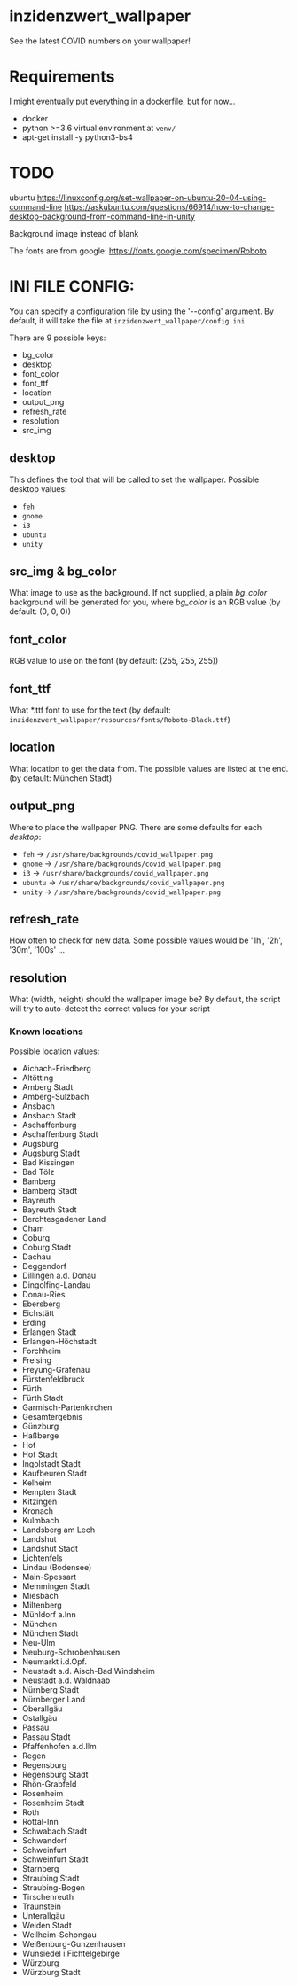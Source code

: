 # inzidenzwert_wallpaper
See the latest COVID numbers on your wallpaper!

# Requirements
I might eventually put everything in a dockerfile, but for now...

- docker
- python >=3.6 virtual environment at `venv/`
- apt-get install -y python3-bs4

# TODO
ubuntu 
https://linuxconfig.org/set-wallpaper-on-ubuntu-20-04-using-command-line
https://askubuntu.com/questions/66914/how-to-change-desktop-background-from-command-line-in-unity

Background image instead of blank

The fonts are from google:
https://fonts.google.com/specimen/Roboto


# INI FILE CONFIG:
You can specify a configuration file by using the '--config' argument.
By default, it will take the file at `inzidenzwert_wallpaper/config.ini`

There are 9 possible keys:
 - bg_color
 - desktop
 - font_color
 - font_ttf
 - location
 - output_png
 - refresh_rate
 - resolution
 - src_img

## desktop
This defines the tool that will be called to set the wallpaper.
Possible desktop values:
 - `feh`
 - `gnome`
 - `i3`
 - `ubuntu`
 - `unity`

## src_img & bg_color
What image to use as the background. If not supplied, a plain *bg_color* background will be generated for you, where
*bg_color* is an RGB value 
(by default: (0, 0, 0))

## font_color
RGB value to use on the font
(by default: (255, 255, 255))

## font_ttf
What  *.ttf font to use for the text
(by default: `inzidenzwert_wallpaper/resources/fonts/Roboto-Black.ttf`)

## location
What location to get the data from. The possible values are listed at the end.
(by default: München Stadt)

## output_png
Where to place the wallpaper PNG. 
There are some defaults for each *desktop*:
 - `feh` -> `/usr/share/backgrounds/covid_wallpaper.png`
 - `gnome` -> `/usr/share/backgrounds/covid_wallpaper.png`
 - `i3` -> `/usr/share/backgrounds/covid_wallpaper.png`
 - `ubuntu` -> `/usr/share/backgrounds/covid_wallpaper.png`
 - `unity` -> `/usr/share/backgrounds/covid_wallpaper.png`


## refresh_rate
How often to check for new data. Some possible values would be '1h', '2h', '30m', '100s' ...

## resolution
What (width, height) should the wallpaper image be? 
By default, the script will try to auto-detect the correct values for your script


### Known locations
Possible location values:
 - Aichach-Friedberg
 - Altötting
 - Amberg Stadt
 - Amberg-Sulzbach
 - Ansbach
 - Ansbach Stadt
 - Aschaffenburg
 - Aschaffenburg Stadt
 - Augsburg
 - Augsburg Stadt
 - Bad Kissingen
 - Bad Tölz
 - Bamberg
 - Bamberg Stadt
 - Bayreuth
 - Bayreuth Stadt
 - Berchtesgadener Land
 - Cham
 - Coburg
 - Coburg Stadt
 - Dachau
 - Deggendorf
 - Dillingen a.d. Donau
 - Dingolfing-Landau
 - Donau-Ries
 - Ebersberg
 - Eichstätt
 - Erding
 - Erlangen Stadt
 - Erlangen-Höchstadt
 - Forchheim
 - Freising
 - Freyung-Grafenau
 - Fürstenfeldbruck
 - Fürth
 - Fürth Stadt
 - Garmisch-Partenkirchen
 - Gesamtergebnis
 - Günzburg
 - Haßberge
 - Hof
 - Hof Stadt
 - Ingolstadt Stadt
 - Kaufbeuren Stadt
 - Kelheim
 - Kempten Stadt
 - Kitzingen
 - Kronach
 - Kulmbach
 - Landsberg am Lech
 - Landshut
 - Landshut Stadt
 - Lichtenfels
 - Lindau (Bodensee)
 - Main-Spessart
 - Memmingen Stadt
 - Miesbach
 - Miltenberg
 - Mühldorf a.Inn
 - München
 - München Stadt
 - Neu-Ulm
 - Neuburg-Schrobenhausen
 - Neumarkt i.d.Opf.
 - Neustadt a.d. Aisch-Bad Windsheim
 - Neustadt a.d. Waldnaab
 - Nürnberg Stadt
 - Nürnberger Land
 - Oberallgäu
 - Ostallgäu
 - Passau
 - Passau Stadt
 - Pfaffenhofen a.d.Ilm
 - Regen
 - Regensburg
 - Regensburg Stadt
 - Rhön-Grabfeld
 - Rosenheim
 - Rosenheim Stadt
 - Roth
 - Rottal-Inn
 - Schwabach Stadt
 - Schwandorf
 - Schweinfurt
 - Schweinfurt Stadt
 - Starnberg
 - Straubing Stadt
 - Straubing-Bogen
 - Tirschenreuth
 - Traunstein
 - Unterallgäu
 - Weiden Stadt
 - Weilheim-Schongau
 - Weißenburg-Gunzenhausen
 - Wunsiedel i.Fichtelgebirge
 - Würzburg
 - Würzburg Stadt
